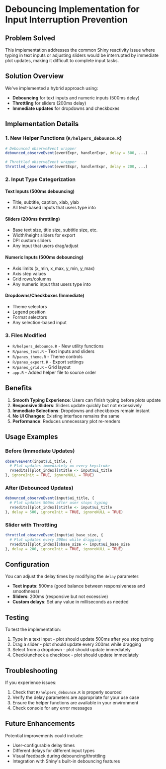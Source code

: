 # Debouncing Implementation for Input Interruption Prevention

## Problem Solved

This implementation addresses the common Shiny reactivity issue where typing in text inputs or adjusting sliders would be interrupted by immediate plot updates, making it difficult to complete input tasks.

## Solution Overview

We've implemented a hybrid approach using:
- **Debouncing** for text inputs and numeric inputs (500ms delay)
- **Throttling** for sliders (200ms delay) 
- **Immediate updates** for dropdowns and checkboxes

## Implementation Details

### 1. New Helper Functions (`R/helpers_debounce.R`)

```r
# Debounced observeEvent wrapper
debounced_observeEvent(eventExpr, handlerExpr, delay = 500, ...)

# Throttled observeEvent wrapper  
throttled_observeEvent(eventExpr, handlerExpr, delay = 200, ...)
```

### 2. Input Type Categorization

#### Text Inputs (500ms debouncing)
- Title, subtitle, caption, xlab, ylab
- All text-based inputs that users type into

#### Sliders (200ms throttling)
- Base text size, title size, subtitle size, etc.
- Width/height sliders for export
- DPI custom sliders
- Any input that users drag/adjust

#### Numeric Inputs (500ms debouncing)
- Axis limits (x_min, x_max, y_min, y_max)
- Axis step values
- Grid rows/columns
- Any numeric input that users type into

#### Dropdowns/Checkboxes (Immediate)
- Theme selectors
- Legend position
- Format selectors
- Any selection-based input

### 3. Files Modified

- `R/helpers_debounce.R` - New utility functions
- `R/panes_text.R` - Text inputs and sliders
- `R/panes_theme.R` - Theme controls
- `R/panes_export.R` - Export settings
- `R/panes_grid.R` - Grid layout
- `app.R` - Added helper file to source order

## Benefits

1. **Smooth Typing Experience**: Users can finish typing before plots update
2. **Responsive Sliders**: Sliders update quickly but not excessively
3. **Immediate Selections**: Dropdowns and checkboxes remain instant
4. **No UI Changes**: Existing interface remains the same
5. **Performance**: Reduces unnecessary plot re-renders

## Usage Examples

### Before (Immediate Updates)
```r
observeEvent(input$ui_title, {
  # Plot updates immediately on every keystroke
  rv$edits[[plot_index]]$title <- input$ui_title
}, ignoreInit = TRUE, ignoreNULL = TRUE)
```

### After (Debounced Updates)
```r
debounced_observeEvent(input$ui_title, {
  # Plot updates 500ms after user stops typing
  rv$edits[[plot_index]]$title <- input$ui_title
}, delay = 500, ignoreInit = TRUE, ignoreNULL = TRUE)
```

### Slider with Throttling
```r
throttled_observeEvent(input$ui_base_size, {
  # Plot updates every 200ms while dragging
  rv$edits[[plot_index]]$base_size <- input$ui_base_size
}, delay = 200, ignoreInit = TRUE, ignoreNULL = TRUE)
```

## Configuration

You can adjust the delay times by modifying the `delay` parameter:

- **Text inputs**: 500ms (good balance between responsiveness and smoothness)
- **Sliders**: 200ms (responsive but not excessive)
- **Custom delays**: Set any value in milliseconds as needed

## Testing

To test the implementation:

1. Type in a text input - plot should update 500ms after you stop typing
2. Drag a slider - plot should update every 200ms while dragging
3. Select from a dropdown - plot should update immediately
4. Check/uncheck a checkbox - plot should update immediately

## Troubleshooting

If you experience issues:

1. Check that `R/helpers_debounce.R` is properly sourced
2. Verify the delay parameters are appropriate for your use case
3. Ensure the helper functions are available in your environment
4. Check console for any error messages

## Future Enhancements

Potential improvements could include:

- User-configurable delay times
- Different delays for different input types
- Visual feedback during debouncing/throttling
- Integration with Shiny's built-in debouncing features